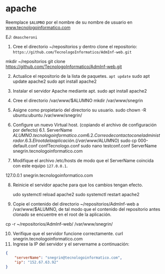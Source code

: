 # apache

Reemplace `$ALUMNO` por el nombre de su nombre de usuario en www.tecnologoinformatico.com

EJ: `dmascheroni`

1. Cree el directorio ~/repositorios y dentro clone el
repositorio: `https://github.com/TecnologoInformatico/AdmInf-web.git`

mkdir ~/repositorios
git clone https://github.com/TecnologoInformatico/AdmInf-web.git

2. Actualice el repositorio de la lista de paquetes.
    `apt update`
    sudo apt update apache2
    sudo apt install apache2
    
3. Instalar el servidor Apache mediante apt.
    sudo apt install apache2
    
4. Cree el directorio /var/www/$ALUMNO
    mkdir /var/www/snegrin
    
5. Asigne como propietario del directorio su usuario.
    sudo chown -R ubuntu:ubuntu /var/www/snegrin/
    
6. Configure un nuevo Virtual host. (copiando el archivo de configuración por defecto)
  6.1. ServerName $ALUMNO.tecnologoinformatico.com
  6.2. Correo de contacto con el administrador.
  6.3. El root de la aplicación. (/var/www/$ALUMNO)
    sudo cp 000-default.conf confTecnologo.conf
    sudo nano testconf.conf
    ServerName snegrin.tecnologoinformatico.com

7. Modifique el archivo /etc/hosts de modo que el ServerName coincida con este equipo `127.0.0.1`.

127.0.0.1 snegrin.tecnologoinformatico.com

8. Reinicie el servidor apache para que los cambios tengan efecto.
    
    udo systemctl reload apache2
    sudo systemctl restart apache2
    
9. Copie el contenido del directorio ~/repositorios/AdmInf-web a /var/www/$ALUMNO, de tal modo que el contenido del repositorio antes clonado se encuentre en el root de la aplicación.

cp -r ~/repositorios/AdmInf-web/ /var/www/snegrin/

10. Verifique que el servidor funcione correctamente.
    curl snegrin.tecnologoinformatico.com
11. Ingrese la IP del servidor y el servername a continuación:

```json
{
    "serverName": "snegrin@tecnologoinformatico.com",
    "ip": "152.67.63.92"
}
```
